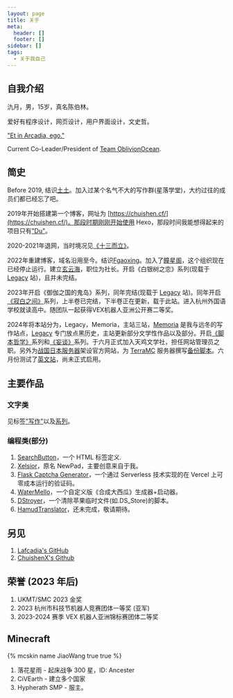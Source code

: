 ```yaml
---
layout: page
title: 关于
meta:
  header: []
  footer: []
sidebar: []
tags:
  - 关于我自己
---
```


## 自我介绍

氿月，男，15岁，真名陈伯林。

爱好有程序设计，网页设计，用户界面设计，文史哲。

["Et in Arcadia, ego."](https://chuishen.xyz/01/ArcadianShepherd.html)

Current Co-Leader/President of [Team OblivionOcean](https://www.oblivionocean.top/).

<search type="github" content="OblivionOcean" newWindow="true"></search>

## 简史

Before 2019, 结识[土土](https://www.tutime.cn/)。加入过某个名气不大的写作群(星落学堂)，大约过往的成员们都已经忘了吧。

2019年开始搭建第一个博客，网址为 [https://chuishen.cf/](https://chuishen.cf/)。那段时期刚刚开始使用 Hexo，那段时间我能想得起来的项目只有["Du"](https://github.com/Lafcadia/Du)。

2020-2021年退网，当时境况见[《十三而立》](https://chuishen.xyz/01/Thirteen/)。

2022年重建博客，域名沿用至今。结识[Fgaoxing](https://www.yt-blog.top/)。加入了[瞳星阁](https://github.com/tongstarge)，这个组织现在已经停止运行。建立[玄云海](https://github.com/OblivionOcean/)，职位为社长。开启《白银树之恋》系列(现载于 [Legacy](https://legacy.chuishen.xyz/) 站)，且并未完结。

2023年开启《御伽之国的鬼岛》系列，同年完结(现载于 [Legacy](https://legacy.chuishen.xyz/) 站)。同年开启[《寂白之间》](https://chuishen.xyz/tags/%E5%AF%82%E7%99%BD%E4%B9%8B%E9%97%B4/)系列，上半卷已完结，下半卷正在更新，载于此站。进入杭州外国语学校就读高中。随团队一起获得VEX机器人亚洲公开赛二等奖。

2024年将本站分为，Legacy，Memoria，主站三站，[Memoria](https://memoria.top/) 是我与远冬的写作站点，[Legacy](https://legacy.chuishen.xyz/) 专门放点黑历史，主站更新部分文学性作品以及部分。开启[《脚本哲学》](https://chuishen.xyz/01/PhiloScriptPart1.html)系列和[《妄谈》](https://chuishen.xyz/tags/%E5%A6%84%E8%B0%88/)系列。于六月正式加入天鸡文学社，担任网站管理员之职。另外为[战国日本服务器](https://smc.oblivionocean.top)架设官方网站，为 [TerraMC](https://www.bilibili.com/video/BV1vk4y1N7Hs/?spm_id_from=333.999.0.0) 服务器撰写[备份脚本](https://chuishen.xyz/01/PhiloScriptPart1.html)。六月份测试了[英文站](https://en.chuishen.xyz)，尚未正式启用。

## 主要作品

### 文字类

见标签["写作"](https://chuishen.xyz/tags/%E5%86%99%E4%BD%9C/)以及[系列](https://chuishen.xyz/series/)。

### 编程类(部分)

1. [SearchButton](https://github.com/Lafcadia/SearchButton)，一个 HTML 标签定义.
2. [Xelsior](https://github.com/OblivionOcean/Xelsior)，原名 NewPad，主要创意来自于我。
3. [Flask Captcha Generator](https://github.com/Lafcadia/flask-captcha-generator)，一个通过 Serverless 技术实现的在 Vercel 上可零成本运行的验证码。
4. [WaterMello](https://github.com/Lafcadia/WaterMello)，一个自定义版《合成大西瓜》生成器+启动器。
5. [DStroyer](https://github.com/OblivionOcean/DStroyer)，一个清除苹果临时文件(如.DS_Store)的脚本。
6. [HamudTranslator](https://github.com/OblivionOcean/HamudTranslator)，还未完成，敬请期待。

## 另见

1. [Lafcadia's GitHub](https://github.com/Lafcadia/)
2. [ChuishenX's Github](https://github.com/ChuishenX)

## 荣誉 (2023 年后)

1. UKMT/SMC 2023 金奖
2. 2023 杭州市科技节机器人竞赛团体一等奖 (亚军)
3. 2023-2024 赛季 VEX 机器人亚洲锦标赛团体二等奖

## Minecraft

{% mcskin name JiaoWang true true %}

1. 落花星雨 - 起床战争 300 星，ID: Ancester
2. CiVEarth - 建立多个国家
3. Hypherath SMP - 服主。
